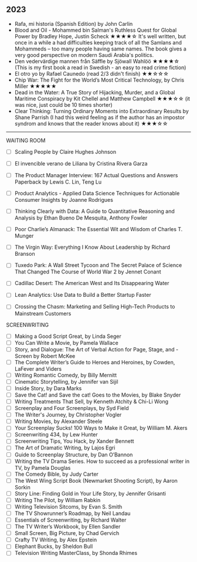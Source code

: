 ## 2023

* Rafa, mi historia (Spanish Edition) by John Carlin
* Blood and Oil - Mohammed bin Salman's Ruthless Quest for Global Power by Bradley Hope, Justin Scheck ★★★★☆ It's well written, but once in a while a had difficulties keeping track of all the Samlans and Mohammeds – too many people having same names. The book gives a very good perspective on modern Saudi Arabia's politics.
* Den vedervärdige mannen från Säffle by Sjöwall Wahlöö ★★★★☆ (This is my first book a read in Swedish - an easy to read crime fiction)
* El otro yo by Rafael Caunedo (read 2/3 didn't finish) ★★☆☆☆
* Chip War: The Fight for the World’s Most Critical Technology, by Chris Miller ★★★★★
* Dead in the Water: A True Story of Hijacking, Murder, and a Global Maritime Conspiracy by Kit Chellel and Matthew Campbell ★★★☆☆ (it was nice, just could be 10 times shorter)
* Clear Thinking: Turning Ordinary Moments into Extraordinary Results by Shane Parrish (I had this weird feeling as if the author has an impostor syndrom and knows that the reader knows about it) ★★★☆☆

---

WAITING ROOM

- [ ] Scaling People by Claire Hughes Johnson
- [ ] El invencible verano de Liliana by Cristina Rivera Garza 
- [ ] The Product Manager Interview: 167 Actual Questions and Answers Paperback by Lewis C. Lin, Teng Lu 
- [ ] Product Analytics - Applied Data Science Techniques for Actionable Consumer Insights by Joanne Rodrigues
- [ ] Thinking Clearly with Data: A Guide to Quantitative Reasoning and Analysis by Ethan Bueno De Mesquita, Anthony Fowler
- [ ] Poor Charlie’s Almanack: The Essential Wit and Wisdom of Charles T. Munger
- [ ] The Virgin Way: Everything I Know About Leadership by Richard Branson
- [ ] Tuxedo Park: A Wall Street Tycoon and The Secret Palace of Science That Changed The Course of World War 2 by Jennet Conant
- [ ] Cadillac Desert: The American West and Its Disappearing Water
- [ ] Lean Analytics: Use Data to Build a Better Startup Faster
- [ ] Crossing the Chasm: Marketing and Selling High-Tech Products to Mainstream Customers


SCREENWRITING

- [ ]  Making a Good Script Great, by Linda Seger
- [ ]  You Can Write a Movie, by Pamela Wallace 
- [ ]  Story, and Dialogue: The Art of Verbal Action for Page, Stage, and - Screen by Robert McKee
- [ ]  The Complete Writer’s Guide to Heroes and Heroines, by Cowden, LaFever and Viders
- [ ]  Writing Romantic Comedy, by Billy Mernitt 
- [ ]  Cinematic Storytelling, by Jennifer van Sijil
- [ ]  Inside Story, by Dara Marks 
- [ ]  Save the Cat! and Save the cat! Goes to the Movies, by Blake Snyder
- [ ]  Writing Treatments That Sell, by Kenneth Atchity & Chi-Li Wong
- [ ]  Screenplay and Four Screenplays, by Syd Field
- [ ]  The Writer's Journey, by Christopher Vogler
- [ ]  Writing Movies, by Alexander Steele
- [ ]  Your Screenplay Sucks! 100 Ways to Make it Great, by William M. Akers
- [ ]  Screenwriting 434, by Lew Hunter
- [ ]  Screenwriting Tips, You Hack, by Xander Bennett
- [ ]  The Art of Dramatic Writing, by Lajos Egri 
- [ ]  Guide to Screenplay Structure, by Dan O’Bannon
- [ ]  Writing the TV Drama Series. How to succeed as a professional writer in TV, by Pamela Douglas 
- [ ]  The Comedy Bible, by Judy Carter
- [ ]  The West Wing Script Book (Newmarket Shooting Script), by Aaron Sorkin
- [ ]  Story Line: Finding Gold in Your Life Story, by Jennifer Grisanti 
- [ ]  Writing The Pilot, by William Rabkin
- [ ]  Writing Television Sitcoms, by Evan S. Smith
- [ ]  The TV Showrunner’s Roadmap, by Neil Landau
- [ ]  Essentials of Screenwriting, by Richard Walter
- [ ]  The TV Writer’s Workbook, by Ellen Sandler
- [ ]  Small Screen, Big Picture, by Chad Gervich
- [ ]  Crafty TV Writing, by Alex Epstein
- [ ]  Elephant Bucks, by Sheldon Bull
- [ ]  Television Writing MasterClass, by Shonda Rhimes

